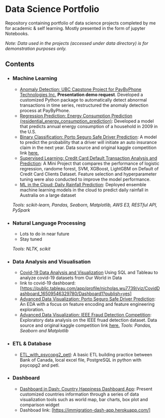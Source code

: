 # Data Science Portfolio
Repository containing portfolio of data science projects completed by me for academic & self learning. Mostly presented in the form of jupyter Notebooks.

_Note: Data used in the projects (accessed under data directory) is for demonstration purposes only._

## Contents

- ### Machine Learning
  - [Anomaly Detection: UBC Capstone Project for PayByPhone Technologies Inc.](https://docs.google.com/presentation/d/1HTcqftMtsu3ppLieiISWi6FGRQsibaeLaa3krNCqgpA/edit?usp=sharing) **Presentation demo request**. Developed a customized Python package to automatically detect abnormal transactions in time series, restructured the anomaly detection process at PayByPhone.
  - [Regression Prediction: Energy Consumption Prediction (residential_energy_consumption_prediction)](https://github.com/nichowu/residential_energy_consumption_prediction_2009): Developed a model that predicts annual energy consumption of a household in 2009 in the U.S. 
  - [Binary Classification: Porto Seguro Safe Driver Prediction](https://github.com/nichowu/Porto-Seguro-Safe-Driver-Prediction/blob/main/Phase4_Feature_Engineering%26Modelling.ipynb): A model to predict the probability that a driver will initiate an auto insurance claim in the next year. Data source and original kaggle competition link [here.](https://www.kaggle.com/c/porto-seguro-safe-driver-prediction/overview/description)
  - [Supervised Learning: Credit Card Default Transaction Analysis and Prediction](https://github.com/nichowu/credit-card-default-analysis): A Mini Project that compares the performance of logistic regression, randome forest, SVM, XGBoost, LightGBM on Default of Credit Card Clients Dataset. Feature selection and hyperparameter tuning were also conducted to improve the model performance. 
  - [ML in the Cloud: Daily Rainfall Prediction](https://github.com/nichowu/Daily-Rainfall-Prediction): Deployed ensemble machine learning models in the cloud to predict daily rainfall in Australia on a large dataset

  _Tools: scikit-learn, Pandas, Seaborn, Matplotlib, AWS E3, RESTful API, PySpark_ 

- ### Natural Language Processing

  - Lots to do in near future
  - Stay tuned

  _Tools: NLTK, scikit_

- ### Data Analysis and Visualisation
  - [Covid-19 Data Analysis and Visualization](https://github.com/nichowu/covid_19_sql_tableau_project) Using SQL and Tableau to analyze covid-19 datasets from Our World in Data
  - link to covid-19 dashboard: [https://public.tableau.com/app/profile/nicholas.wu7739/viz/CovidDashboard_16509546329780/Dashboard1?publish=yes]
  - [Advanced Data Visualization: Porto Seguro Safe Driver Prediction](https://github.com/nichowu/Porto-Seguro-Safe-Driver-Prediction/blob/main/porto-seguro-safe-driving-main.ipynb): An EDA with a focus on feature encoding and feature engineering exploration.
  - [Advanced Data Visualization: IEEE Fraud Detection Competition](https://github.com/nichowu/IEEE-CIS-Fraud-Detection/blob/main/IEEE-CIS-Fraud-Detection.ipynb): Exploratory data analysis on the IEEE fruad detection dataset. Data source and original kaggle competition link [here.](https://www.kaggle.com/c/ieee-fraud-detection/overview)
  _Tools: Pandas, Seaborn and Matplotlib_
  
- ###  ETL & Database
    - [ETL_with_psycopg2_petl](https://github.com/nichowu/ETL_with_psycopg2_petl): A basic ETL building practice between Bank of Canada, local excel file, PostgreSQL in python with psycopg2 and petl.

- ###  Dashboard
    - [Dashboard in Dash: Country Happiness Dashboard App](https://github.com/nichowu/Country-Happiness-Dashboard-App): Present customized countries information through a series of data visualization tools such as world map, bar charts, box plot and comparison widget
    - Dashboad link: [https://immigration-dash-app.herokuapp.com/]
